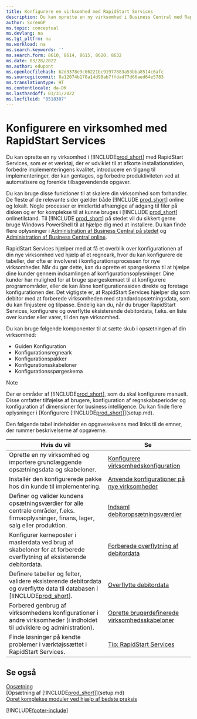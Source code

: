 ```yaml
---
title: Konfigurere en virksomhed med RapidStart Services
description: Du kan oprette en ny virksomhed i Business Central med RapidStart Services for at forbedre produktiviteten ved at automatisere og forenkle tilbagevendende opgaver.
author: SorenGP
ms.topic: conceptual
ms.devlang: na
ms.tgt_pltfrm: na
ms.workload: na
ms.search.keywords: ''
ms.search.form: 8610, 8614, 8615, 8620, 8632
ms.date: 03/28/2022
ms.author: edupont
ms.openlocfilehash: b2d3378e9c06221bc91977883a53bba8514c6afc
ms.sourcegitcommit: 8a12074b170a14d98ab7ffdad77d66aed64e5783
ms.translationtype: HT
ms.contentlocale: da-DK
ms.lasthandoff: 03/31/2022
ms.locfileid: "8518307"
---
```

# <a name="set-up-a-company-with-rapidstart-services"></a>Konfigurere en virksomhed med RapidStart Services

Du kan oprette en ny virksomhed i [!INCLUDE[prod_short](includes/prod_short.md)] med RapidStart Services, som er et værktøj, der er udviklet til at afkorte installationstiden, forbedre implementeringens kvalitet, introducere en tilgang til implementeringer, der kan gentages, og forbedre produktiviteten ved at automatisere og forenkle tilbagevendende opgaver.  

Du kan bruge disse funktioner til at skalere din virksomhed som forhandler. De fleste af de relevante sider gælder både [!INCLUDE [prod_short](includes/prod_short.md)] online og lokalt. Nogle processer er imidlertid afhængige af adgang til filer på disken og er for komplekse til at kunne bruges i [!INCLUDE [prod_short](includes/prod_short.md)] onlinetilstand. Til [!INCLUDE [prod_short](includes/prod_short.md)] på stedet vil du sikkert gerne bruge Windows PowerShell til at hjælpe dig med at installere. Du kan finde flere oplysninger i [Administration af Business Central på stedet](/dynamics365/business-central/dev-itpro/administration/administration) og [Administration af Business Central online](/dynamics365/business-central/dev-itpro/administration/tenant-administration).  

RapidStart Services hjælper med at få et overblik over konfigurationen af din nye virksomhed ved hjælp af et regneark, hvor du kan konfigurere de tabeller, der ofte er involveret i konfigurationsprocessen for nye virksomheder. Når du gør dette, kan du oprette et spørgeskema til at hjælpe dine kunder gennem indsamlingen af konfigurationsoplysninger. Dine kunder har mulighed for at bruge spørgeskemaet til at konfigurere programområder, eller de kan åbne konfigurationssiden direkte og foretage konfigurationen der. Det vigtigste er, at RapidStart Services hjælper dig som debitor med at forberede virksomheden med standardopsætningsdata, som du kan finjustere og tilpasse. Endelig kan du, når du bruger RapidStart Services, konfigurere og overflytte eksisterende debitordata, f.eks. en liste over kunder eller varer, til den nye virksomhed.

Du kan bruge følgende komponenter til at sætte skub i opsætningen af din virksomhed:  

- Guiden Konfiguration  
- Konfigurationsregneark  
- Konfigurationspakker  
- Konfigurationsskabeloner  
- Konfigurationsspørgeskema  

> [!Note]  
> Der er områder af [!INCLUDE[prod_short](includes/prod_short.md)], som du skal konfigurere manuelt. Disse omfatter tilføjelse af brugere, konfiguration af regnskabsperioder og konfiguration af dimensioner for business intelligence. Du kan finde flere oplysninger i [Konfigurere [!INCLUDE[prod_short](includes/prod_short.md)]](setup.md).

 Den følgende tabel indeholder en opgavesekvens med links til de emner, der rummer beskrivelserne af opgaverne.

|**Hvis du vil**|**Se**|  
|------------|-------------|  
|Oprette en ny virksomhed og importere grundlæggende opsætningsdata og skabeloner.|[Konfigurere virksomhedskonfiguration](admin-set-up-company-configuration.md)|  
|Installér den konfigurerede pakke hos din kunde til implementering.|[Anvende konfigurationer på nye virksomheder](admin-apply-configuration-to-new-companies.md)|
|Definer og valider kundens opsætningsværdier for alle centrale områder, f.eks. firmaoplysninger, finans, lager, salg eller produktion.|[Indsaml debitoropsætningsværdier](admin-gather-customer-setup-values.md)|  
|Konfigurer kerneposter i masterdata ved brug af skabeloner for at forberede overflytning af eksisterende debitordata.|[Forberede overflytning af debitordata](admin-use-templates-to-prepare-customer-data-for-migration.md)|  
|Definere tabeller og felter, validere eksisterende debitordata og overflytte data til databasen i [!INCLUDE[prod_short](includes/prod_short.md)].|[Overflytte debitordata](admin-migrate-customer-data.md)|
|Forbered genbrug af virksomhedens konfigurationer i andre virksomheder (i indholdet til udviklere og administration).|[Oprette brugerdefinerede virksomhedsskabeloner](/dynamics365/business-central/dev-itpro/administration/set-up-standard-company-configuration-packages)|
|Finde løsninger på kendte problemer i værktøjssættet i RapidStart Services.|[Tip: RapidStart Services](admin-tips-and-tricks-rapidstart-services.md)|  

## <a name="see-also"></a>Se også

[Opsætning](admin-setup-and-administration.md)  
[Opsætning af [!INCLUDE[prod_short](includes/prod_short.md)]](setup.md)  
[Opret komplekse moduler ved hjælp af bedste praksis](set-up-complex-application-areas-using-best-practices.md)   


[!INCLUDE[footer-include](includes/footer-banner.md)]